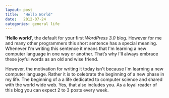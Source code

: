 ```yaml
---
layout: post
title:  "Hello World"
date:   2012-07-24
categories: general life
---
```


'**Hello world**', the default for your first _WordPress 3.0_ blog. However for me and many other programmers this short sentence has a special meaning. Whenever I'm writing this sentence it means that I'm learning a new computer language in one way or another. That’s why I'll always embrace these joyful words as an old and wise friend.

However, the motivation for writing it today isn't because I'm learning a new computer language. Rather it is to celebrate the beginning of a new phase in my life. The beginning of a a life dedicated to computer science and shared with the world wide web. Yes, that also includes you. As a loyal reader of this blog you can expect 2 to 3 posts every week.